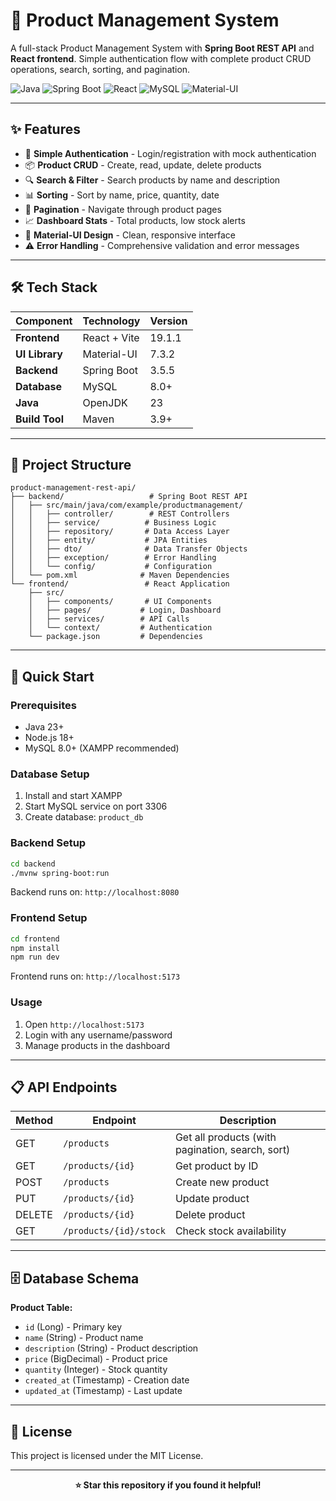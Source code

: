 
# 🚀 Product Management System

A full-stack Product Management System with **Spring Boot REST API** and **React frontend**. Simple authentication flow with complete product CRUD operations, search, sorting, and pagination.

![Java](https://img.shields.io/badge/Java-23-orange)
![Spring Boot](https://img.shields.io/badge/Spring%20Boot-3.5.5-green)
![React](https://img.shields.io/badge/React-19.1.1-blue)
![MySQL](https://img.shields.io/badge/MySQL-8.0-blue)
![Material-UI](https://img.shields.io/badge/Material--UI-7.3.2-purple)

---

## ✨ Features

- 🔐 **Simple Authentication** - Login/registration with mock authentication
- 📦 **Product CRUD** - Create, read, update, delete products
- 🔍 **Search & Filter** - Search products by name and description
- 📊 **Sorting** - Sort by name, price, quantity, date
- 📄 **Pagination** - Navigate through product pages
- 📈 **Dashboard Stats** - Total products, low stock alerts
- 🎨 **Material-UI Design** - Clean, responsive interface
- ⚠️ **Error Handling** - Comprehensive validation and error messages

---

## 🛠️ Tech Stack

| Component | Technology | Version |
|-----------|------------|---------|
| **Frontend** | React + Vite | 19.1.1 |
| **UI Library** | Material-UI | 7.3.2 |
| **Backend** | Spring Boot | 3.5.5 |
| **Database** | MySQL | 8.0+ |
| **Java** | OpenJDK | 23 |
| **Build Tool** | Maven | 3.9+ |

---

## 📁 Project Structure

```
product-management-rest-api/
├── backend/                   # Spring Boot REST API
│   ├── src/main/java/com/example/productmanagement/
│   │   ├── controller/        # REST Controllers
│   │   ├── service/          # Business Logic
│   │   ├── repository/       # Data Access Layer
│   │   ├── entity/           # JPA Entities
│   │   ├── dto/              # Data Transfer Objects
│   │   ├── exception/        # Error Handling
│   │   └── config/           # Configuration
│   └── pom.xml              # Maven Dependencies
└── frontend/                 # React Application
    ├── src/
    │   ├── components/       # UI Components
    │   ├── pages/           # Login, Dashboard
    │   ├── services/        # API Calls
    │   └── context/         # Authentication
    └── package.json         # Dependencies
```

---

## 🚀 Quick Start

### Prerequisites
- Java 23+
- Node.js 18+
- MySQL 8.0+ (XAMPP recommended)

### Database Setup
1. Install and start XAMPP
2. Start MySQL service on port 3306
3. Create database: `product_db`

### Backend Setup
```bash
cd backend
./mvnw spring-boot:run
```
Backend runs on: `http://localhost:8080`

### Frontend Setup
```bash
cd frontend
npm install
npm run dev
```
Frontend runs on: `http://localhost:5173`

### Usage
1. Open `http://localhost:5173`
2. Login with any username/password
3. Manage products in the dashboard

---

## 📋 API Endpoints

| Method | Endpoint | Description |
|--------|----------|-------------|
| GET | `/products` | Get all products (with pagination, search, sort) |
| GET | `/products/{id}` | Get product by ID |
| POST | `/products` | Create new product |
| PUT | `/products/{id}` | Update product |
| DELETE | `/products/{id}` | Delete product |
| GET | `/products/{id}/stock` | Check stock availability |

---

## 🗄️ Database Schema

**Product Table:**
- `id` (Long) - Primary key
- `name` (String) - Product name
- `description` (String) - Product description  
- `price` (BigDecimal) - Product price
- `quantity` (Integer) - Stock quantity
- `created_at` (Timestamp) - Creation date
- `updated_at` (Timestamp) - Last update

---

## 📄 License

This project is licensed under the MIT License.

---

<div align="center">

**⭐ Star this repository if you found it helpful!**

</div>














